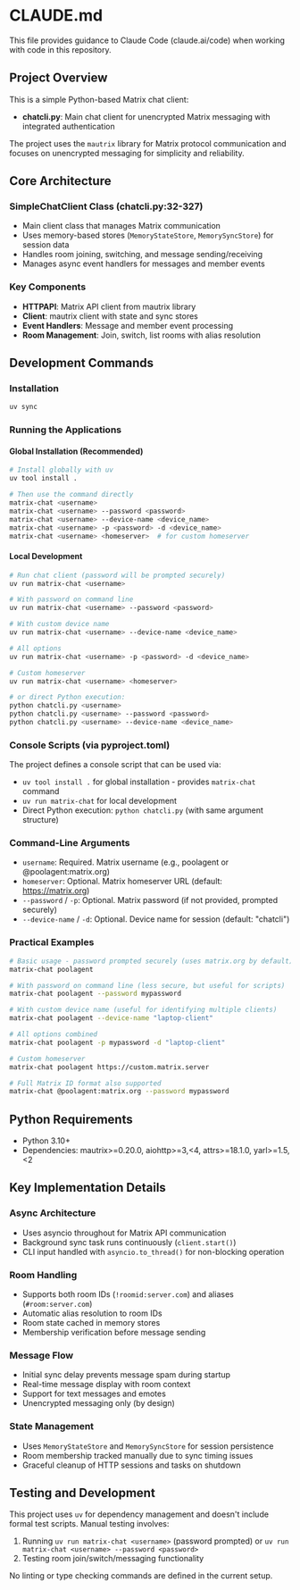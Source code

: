 # CLAUDE.md

This file provides guidance to Claude Code (claude.ai/code) when working with code in this repository.

## Project Overview

This is a simple Python-based Matrix chat client:
- **chatcli.py**: Main chat client for unencrypted Matrix messaging with integrated authentication

The project uses the `mautrix` library for Matrix protocol communication and focuses on unencrypted messaging for simplicity and reliability.

## Core Architecture

### SimpleChatClient Class (chatcli.py:32-327)
- Main client class that manages Matrix communication
- Uses memory-based stores (`MemoryStateStore`, `MemorySyncStore`) for session data
- Handles room joining, switching, and message sending/receiving
- Manages async event handlers for messages and member events

### Key Components
- **HTTPAPI**: Matrix API client from mautrix library
- **Client**: mautrix client with state and sync stores
- **Event Handlers**: Message and member event processing
- **Room Management**: Join, switch, list rooms with alias resolution

## Development Commands

### Installation
```bash
uv sync
```

### Running the Applications

#### Global Installation (Recommended)
```bash
# Install globally with uv
uv tool install .

# Then use the command directly
matrix-chat <username>
matrix-chat <username> --password <password>
matrix-chat <username> --device-name <device_name>
matrix-chat <username> -p <password> -d <device_name>
matrix-chat <username> <homeserver>  # for custom homeserver
```

#### Local Development
```bash
# Run chat client (password will be prompted securely)
uv run matrix-chat <username>

# With password on command line
uv run matrix-chat <username> --password <password>

# With custom device name
uv run matrix-chat <username> --device-name <device_name>

# All options
uv run matrix-chat <username> -p <password> -d <device_name>

# Custom homeserver
uv run matrix-chat <username> <homeserver>

# or direct Python execution:
python chatcli.py <username>
python chatcli.py <username> --password <password>
python chatcli.py <username> --device-name <device_name>
```

### Console Scripts (via pyproject.toml)
The project defines a console script that can be used via:
- `uv tool install .` for global installation - provides `matrix-chat` command
- `uv run matrix-chat` for local development
- Direct Python execution: `python chatcli.py` (with same argument structure)

### Command-Line Arguments
- `username`: Required. Matrix username (e.g., poolagent or @poolagent:matrix.org)
- `homeserver`: Optional. Matrix homeserver URL (default: https://matrix.org)
- `--password` / `-p`: Optional. Matrix password (if not provided, prompted securely)
- `--device-name` / `-d`: Optional. Device name for session (default: "chatcli")

### Practical Examples
```bash
# Basic usage - password prompted securely (uses matrix.org by default)
matrix-chat poolagent

# With password on command line (less secure, but useful for scripts)
matrix-chat poolagent --password mypassword

# With custom device name (useful for identifying multiple clients)
matrix-chat poolagent --device-name "laptop-client"

# All options combined
matrix-chat poolagent -p mypassword -d "laptop-client"

# Custom homeserver
matrix-chat poolagent https://custom.matrix.server

# Full Matrix ID format also supported
matrix-chat @poolagent:matrix.org --password mypassword
```

## Python Requirements
- Python 3.10+
- Dependencies: mautrix>=0.20.0, aiohttp>=3,<4, attrs>=18.1.0, yarl>=1.5,<2

## Key Implementation Details

### Async Architecture
- Uses asyncio throughout for Matrix API communication
- Background sync task runs continuously (`client.start()`)
- CLI input handled with `asyncio.to_thread()` for non-blocking operation

### Room Handling
- Supports both room IDs (`!roomid:server.com`) and aliases (`#room:server.com`)
- Automatic alias resolution to room IDs
- Room state cached in memory stores
- Membership verification before message sending

### Message Flow
- Initial sync delay prevents message spam during startup
- Real-time message display with room context
- Support for text messages and emotes
- Unencrypted messaging only (by design)

### State Management
- Uses `MemoryStateStore` and `MemorySyncStore` for session persistence
- Room membership tracked manually due to sync timing issues
- Graceful cleanup of HTTP sessions and tasks on shutdown

## Testing and Development

This project uses `uv` for dependency management and doesn't include formal test scripts. Manual testing involves:
1. Running `uv run matrix-chat <username>` (password prompted) or `uv run matrix-chat <username> --password <password>`
2. Testing room join/switch/messaging functionality

No linting or type checking commands are defined in the current setup.